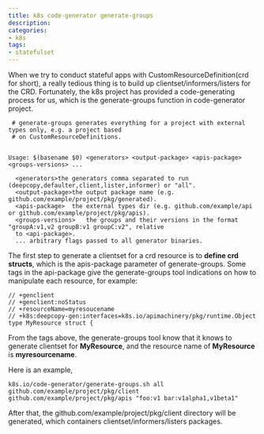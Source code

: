 ```yaml
---
title: k8s code-generator generate-groups
description: 
categories:
- k8s
tags:
- statefulset
---
```


When we try to conduct stateful apps with CustomResourceDefinition(crd for short), a really tedious thing is to build up clientset/informers/listers for the CRD. Fortunately, the k8s project has provided a code-generating process for us, which is the generate-groups function in code-generator project.


     # generate-groups generates everything for a project with external types only, e.g. a project based
     # on CustomResourceDefinitions.


    Usage: $(basename $0) <generators> <output-package> <apis-package> <groups-versions> ...
    
      <generators>the generators comma separated to run (deepcopy,defaulter,client,lister,informer) or "all".
      <output-package>the output package name (e.g. github.com/example/project/pkg/generated).
      <apis-package>  the external types dir (e.g. github.com/example/api or github.com/example/project/pkg/apis).
      <groups-versions>   the groups and their versions in the format "groupA:v1,v2 groupB:v1 groupC:v2", relative
      to <api-package>.
      ... arbitrary flags passed to all generator binaries.
    

The first step to generate a clientset for a crd resource is to **define crd structs**, which is the apis-package parameter of generate-groups. Some tags in the api-package give the generate-groups tool indications on how to manipulate each resource, for example:
    
    // +genclient
    // +genclient:noStatus
    // +resourceName=myresoucename
    // +k8s:deepcopy-gen:interfaces=k8s.io/apimachinery/pkg/runtime.Object
	type MyResource struct {

From the tags above, the generate-groups tool know that it knows to generate clientset for **MyResource**, and the resource name of **MyResource** is **myresourcename**.
    
Here is an example, 

    k8s.io/code-generator/generate-groups.sh all github.com/example/project/pkg/client github.com/example/project/pkg/apis "foo:v1 bar:v1alpha1,v1beta1"

After that, the github.com/example/project/pkg/client directory will be generated, which containers clientset/informers/listers packages.